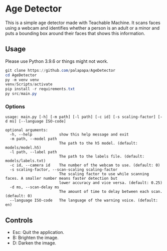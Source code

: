 # Age Detector

This is a simple age detector made with Teachable Machine. It scans faces using a webcam and identifies whether a person is an adult or a minor and puts a bounding box around their faces that shows this information.

## Usage

Please use Python 3.9.6 or things might not work.
```powershell
git clone https://github.com/palapapa/AgeDetector
cd AgeDetector
py -m venv venv
venv/Scripts/activate
pip install -r requirements.txt
py src/main.py
```

### Options

```text
usage: main.py [-h] [-m path] [-l path] [-c id] [-s scaling-factor] [-d ms] [--language ISO-code]

optional arguments:
  -h, --help            show this help message and exit
  -m path, --model path
                        The path to the h5 model. (default: models/model.h5)
  -l path, --label path
                        The path to the labels file. (default: models/labels.txt)
  -c id, --camera id    The number of the webcam to use. (default: 0)
  -s scaling-factor, --scan-scaling scaling-factor
                        The scaling factor to use while scanning faces. A smaller number means faster detection but
                        lower accuracy and vice versa. (default: 0.25)
  -d ms, --scan-delay ms
                        The amount of time to delay between each scan. (default: 0)
  --language ISO-code   The language of the warning voice. (default: en)
```

## Controls

- Esc: Quit the application.
- B: Brighten the image.
- D: Darken the image.

